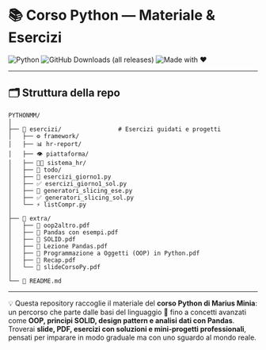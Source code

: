 # 📚 Corso Python — Materiale & Esercizi

![Python](https://img.shields.io/badge/Python-3.12-blue.svg?logo=python\&logoColor=white)
![GitHub Downloads (all releases)](https://img.shields.io/github/downloads/marius93rm/PythonMM/total.svg?style=for-the-badge)
![Made with ❤️](https://img.shields.io/badge/Made%20with-❤️-ff69b4.svg)

---

## 🗂 Struttura della repo

```
PYTHONMM/
│
├── 📂 esercizi/                # Esercizi guidati e progetti
│   ├── ⚙️ framework/           
│   ├── 📊 hr-report/           
│   ├── 👁️ piattaforma/         
│   ├── 🧑‍💼 sistema_hr/          
│   ├── 📝 todo/                
│   ├── 🐍 esercizi_giorno1.py          
│   ├── ✅ esercizi_giorno1_sol.py      
│   ├── 🔄 generatori_slicing_ese.py    
│   ├── ✅ generatori_slicing_sol.py    
│   └── ⚡ listCompr.py                 
│
├── 📂 extra/                   
│   ├── 📑 oop2altro.pdf
│   ├── 📑 Pandas con esempi.pdf
│   ├── 📑 SOLID.pdf
│   ├── 📑 Lezione Pandas.pdf
│   ├── 📑 Programmazione a Oggetti (OOP) in Python.pdf
│   ├── 📑 Recap.pdf
│   └── 📑 slideCorsoPy.pdf
│
└── 📖 README.md
```

---

💡 Questa repository raccoglie il materiale del **corso Python di Marius Minia**: un percorso che parte dalle basi del linguaggio 🐍 fino a concetti avanzati come **OOP, principi SOLID, design pattern e analisi dati con Pandas**.
Troverai **slide, PDF, esercizi con soluzioni e mini-progetti professionali**, pensati per imparare in modo graduale ma con uno sguardo al mondo reale.